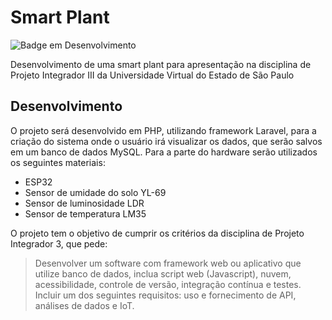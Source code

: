 # Smart Plant

![Badge em Desenvolvimento](http://img.shields.io/static/v1?label=STATUS&message=EM%20DESENVOLVIMENTO&color=GREEN&style=for-the-badge)

Desenvolvimento de uma smart plant para apresentação na disciplina de Projeto Integrador III da Universidade Virtual do Estado de São Paulo

## Desenvolvimento

O projeto será desenvolvido em PHP, utilizando framework Laravel, para a criação do sistema onde o usuário irá visualizar os dados, que serão salvos em um banco de dados MySQL.
Para a parte do hardware serão utilizados os seguintes materiais:

* ESP32
* Sensor de umidade do solo YL-69
* Sensor de luminosidade LDR
* Sensor de temperatura LM35

O projeto tem o objetivo de cumprir os critérios da disciplina de Projeto Integrador 3, que pede:

> Desenvolver um software com framework web ou aplicativo que utilize banco de dados, inclua script web (Javascript), nuvem, acessibilidade, controle de versão, integração contínua e testes. Incluir um dos seguintes requisitos: uso e fornecimento de API, análises de dados e IoT.
